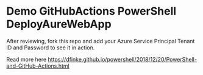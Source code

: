 # Demo GitHubActions PowerShell DeployAureWebApp

After reviewing, fork this repo and add your Azure Service Principal Tenant ID and Password to see it in action.

Read more here https://dfinke.github.io/powershell/2018/12/20/PowerShell-and-GitHub-Actions.html
